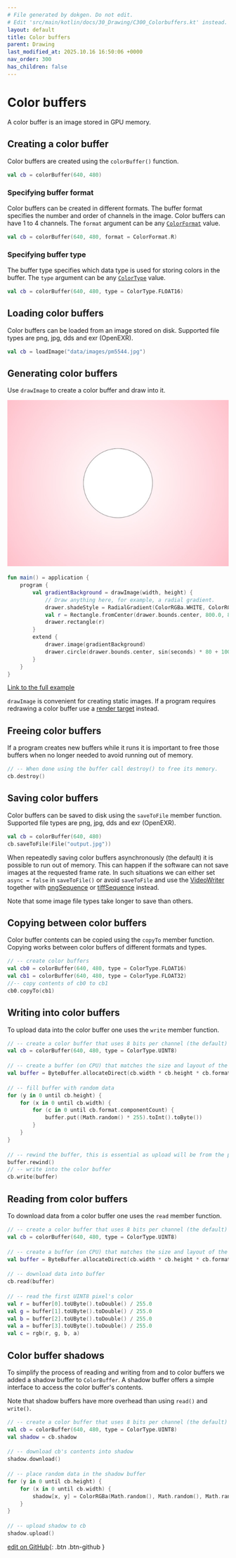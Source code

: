 ```yaml
---
# File generated by dokgen. Do not edit. 
# Edit 'src/main/kotlin/docs/30_Drawing/C300_Colorbuffers.kt' instead.
layout: default
title: Color buffers
parent: Drawing
last_modified_at: 2025.10.16 16:50:06 +0000
nav_order: 300
has_children: false
---
```

 
# Color buffers

A color buffer is an image stored in GPU memory.

## Creating a color buffer

Color buffers are created using the `colorBuffer()` function.  
 
```kotlin
val cb = colorBuffer(640, 480)
``` 
 
### Specifying buffer format

Color buffers can be created in different formats. The buffer format 
specifies the number and order of channels in the image. Color buffers 
can have 1 to 4 channels. The `format` argument can be any 
[`ColorFormat`](https://github.com/openrndr/openrndr/blob/v0.4.0-rc.7/openrndr-draw/src/commonMain/kotlin/org/openrndr/draw/DrawStyle.kt#L108) value.   
 
```kotlin
val cb = colorBuffer(640, 480, format = ColorFormat.R)
``` 
 
### Specifying buffer type

The buffer type specifies which data type is used for storing colors 
in the buffer. The `type` argument can be any 
[`ColorType`](https://github.com/openrndr/openrndr/blob/v0.4.0-rc.7/openrndr-draw/src/commonMain/kotlin/org/openrndr/draw/DrawStyle.kt#L153) value. 
 
```kotlin
val cb = colorBuffer(640, 480, type = ColorType.FLOAT16)
``` 
 
## Loading color buffers

Color buffers can be loaded from an image stored on disk. 
Supported file types are png, jpg, dds and exr (OpenEXR). 
 
```kotlin
val cb = loadImage("data/images/pm5544.jpg")
``` 
 
## Generating color buffers

Use `drawImage` to create a color buffer and draw into it. 
 
<img alt="../media/colorbuffer-001.jpg" src="../media/colorbuffer-001.jpg" loading="lazy"> 
 
```kotlin
fun main() = application {
    program {
        val gradientBackground = drawImage(width, height) {
            // Draw anything here, for example, a radial gradient.
            drawer.shadeStyle = RadialGradient(ColorRGBa.WHITE, ColorRGBa.PINK)
            val r = Rectangle.fromCenter(drawer.bounds.center, 800.0, 800.0)
            drawer.rectangle(r)
        }
        extend {
            drawer.image(gradientBackground)
            drawer.circle(drawer.bounds.center, sin(seconds) * 80 + 100)
        }
    }
}
``` 
 
[Link to the full example](https://github.com/openrndr/openrndr-examples/blob/master/src/main/kotlin/examples/30_Drawing/C300_Colorbuffers000.kt) 
 
`drawImage` is convenient for creating static images. If a program requires redrawing 
a color buffer use a [render target](/drawing/renderTargets.html) instead.
    
## Freeing color buffers

If a program creates new buffers while it runs
it is important to free those buffers when no longer needed 
to avoid running out of memory. 
 
```kotlin
// -- When done using the buffer call destroy() to free its memory.
cb.destroy()
``` 
 
## Saving color buffers

Color buffers can be saved to disk using the `saveToFile` member function. 
Supported file types are png, jpg, dds and exr (OpenEXR).  
 
```kotlin
val cb = colorBuffer(640, 480)
cb.saveToFile(File("output.jpg"))
``` 
 
When repeatedly saving color buffers asynchronously (the default) it is possible to run out
of memory. This can happen if the software can not save images at the requested frame rate.
In such situations we can either set `async = false` in `saveToFile()` or avoid `saveToFile` and use the
[VideoWriter](https://guide.openrndr.org/extensions/screenRecorder.html#writing-to-video-using-render-targets)
together with [pngSequence](https://github.com/openrndr/orx/tree/master/orx-jvm/orx-video-profiles#png-sequence)
or [tiffSequence](https://github.com/openrndr/orx/tree/master/orx-jvm/orx-video-profiles#tiff-sequence)
instead.
 
Note that some image file types take longer to save than others.

## Copying between color buffers

Color buffer contents can be copied using the `copyTo` member function. 
Copying works between color buffers of different formats and types. 
 
```kotlin
// -- create color buffers
val cb0 = colorBuffer(640, 480, type = ColorType.FLOAT16)
val cb1 = colorBuffer(640, 480, type = ColorType.FLOAT32)
//-- copy contents of cb0 to cb1
cb0.copyTo(cb1)
``` 
 
## Writing into color buffers 

To upload data into the color buffer one uses the `write` member function. 
 
```kotlin
// -- create a color buffer that uses 8 bits per channel (the default)
val cb = colorBuffer(640, 480, type = ColorType.UINT8)

// -- create a buffer (on CPU) that matches the size and layout of the color buffer
val buffer = ByteBuffer.allocateDirect(cb.width * cb.height * cb.format.componentCount * cb.type.componentSize)

// -- fill buffer with random data
for (y in 0 until cb.height) {
    for (x in 0 until cb.width) {
        for (c in 0 until cb.format.componentCount) {
            buffer.put((Math.random() * 255).toInt().toByte())
        }
    }
}

// -- rewind the buffer, this is essential as upload will be from the position we left the buffer at
buffer.rewind()
// -- write into the color buffer
cb.write(buffer)
``` 
 
## Reading from color buffers 

To download data from a color buffer one uses the `read` member function. 
 
```kotlin
// -- create a color buffer that uses 8 bits per channel (the default)
val cb = colorBuffer(640, 480, type = ColorType.UINT8)

// -- create a buffer (on CPU) that matches the size and layout of the color buffer
val buffer = ByteBuffer.allocateDirect(cb.width * cb.height * cb.format.componentCount * cb.type.componentSize)

// -- download data into buffer
cb.read(buffer)

// -- read the first UINT8 pixel's color
val r = buffer[0].toUByte().toDouble() / 255.0
val g = buffer[1].toUByte().toDouble() / 255.0
val b = buffer[2].toUByte().toDouble() / 255.0
val a = buffer[3].toUByte().toDouble() / 255.0
val c = rgb(r, g, b, a)
``` 
 
## Color buffer shadows

To simplify the process of reading and writing from and to color buffers 
we added a shadow buffer to
`ColorBuffer`. A shadow buffer offers a simple interface to access the 
color buffer's contents.

Note that shadow buffers have more overhead than using `read()` and `write()`. 
 
```kotlin
// -- create a color buffer that uses 8 bits per channel (the default)
val cb = colorBuffer(640, 480, type = ColorType.UINT8)
val shadow = cb.shadow

// -- download cb's contents into shadow
shadow.download()

// -- place random data in the shadow buffer
for (y in 0 until cb.height) {
    for (x in 0 until cb.width) {
        shadow[x, y] = ColorRGBa(Math.random(), Math.random(), Math.random())
    }
}

// -- upload shadow to cb
shadow.upload()
``` 

[edit on GitHub](https://github.com/openrndr/openrndr-guide/blob/main/src/main/kotlin/docs/30_Drawing/C300_Colorbuffers.kt){: .btn .btn-github }